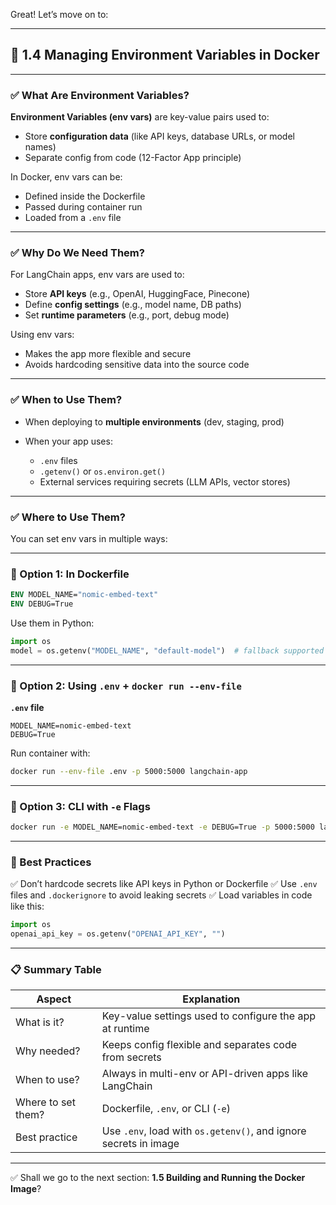 Great! Let’s move on to:

---

## 🌱 **1.4 Managing Environment Variables in Docker**

---

### ✅ What Are Environment Variables?

**Environment Variables (env vars)** are key-value pairs used to:

* Store **configuration data** (like API keys, database URLs, or model names)
* Separate config from code (12-Factor App principle)

In Docker, env vars can be:

* Defined inside the Dockerfile
* Passed during container run
* Loaded from a `.env` file

---

### ✅ Why Do We Need Them?

For LangChain apps, env vars are used to:

* Store **API keys** (e.g., OpenAI, HuggingFace, Pinecone)
* Define **config settings** (e.g., model name, DB paths)
* Set **runtime parameters** (e.g., port, debug mode)

Using env vars:

* Makes the app more flexible and secure
* Avoids hardcoding sensitive data into the source code

---

### ✅ When to Use Them?

* When deploying to **multiple environments** (dev, staging, prod)
* When your app uses:

  * `.env` files
  * `.getenv()` or `os.environ.get()`
  * External services requiring secrets (LLM APIs, vector stores)

---

### ✅ Where to Use Them?

You can set env vars in multiple ways:

---

### 🔹 Option 1: In Dockerfile

```dockerfile
ENV MODEL_NAME="nomic-embed-text"
ENV DEBUG=True
```

Use them in Python:

```python
import os
model = os.getenv("MODEL_NAME", "default-model")  # fallback supported
```

---

### 🔹 Option 2: Using `.env` + `docker run --env-file`

**`.env` file**

```
MODEL_NAME=nomic-embed-text
DEBUG=True
```

Run container with:

```bash
docker run --env-file .env -p 5000:5000 langchain-app
```

---

### 🔹 Option 3: CLI with `-e` Flags

```bash
docker run -e MODEL_NAME=nomic-embed-text -e DEBUG=True -p 5000:5000 langchain-app
```

---

### 🔐 Best Practices

✅ Don’t hardcode secrets like API keys in Python or Dockerfile
✅ Use `.env` files and `.dockerignore` to avoid leaking secrets
✅ Load variables in code like this:

```python
import os
openai_api_key = os.getenv("OPENAI_API_KEY", "")
```

---

### 📋 Summary Table

| Aspect             | Explanation                                                      |
| ------------------ | ---------------------------------------------------------------- |
| What is it?        | Key-value settings used to configure the app at runtime          |
| Why needed?        | Keeps config flexible and separates code from secrets            |
| When to use?       | Always in multi-env or API-driven apps like LangChain            |
| Where to set them? | Dockerfile, `.env`, or CLI (`-e`)                                |
| Best practice      | Use `.env`, load with `os.getenv()`, and ignore secrets in image |

---

✅ Shall we go to the next section: **1.5 Building and Running the Docker Image**?
